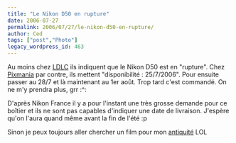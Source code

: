 ```yaml
---
title: "Le Nikon D50 en rupture"
date: 2006-07-27
permalink: 2006/07/27/le-nikon-d50-en-rupture/
author: Ced
tags: ["post","Photo"]
legacy_wordpress_id: 463
---
```


Au moins chez <a href="http://www.ldlc-pro.be/fiche/PB00029559.html" hreflang="fr">LDLC</a> ils indiquent que le Nikon D50 est en "rupture". Chez <a href="http://www.pixmania-pro.fr/fr/fr/103450/art/nikon/d50-noir-af-s-dx-18-55-mm.html" hreflang="fr">Pixmania</a> par contre, ils mettent "disponibilité : 25/7/2006". Pour ensuite passer au 28/7 et là maintenant au 1er août. Trop tard c'est commandé. On ne m'y prendra plus, grr  :^:

D'après Nikon France il y a pour l'instant une très grosse demande pour ce boîtier et ils ne sont pas capables d'indiquer une date de livraison. J'espère qu'on l'aura quand même avant la fin de l'été :p

<!-- excerpt -->

Sinon je peux toujours aller chercher un film pour mon <a href="http://www.netbeet.ne.jp/~kakusan/Canon/ae1.jpg" hreflang="fr">antiquité</a> LOL
